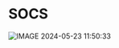 # SOCS

![IMAGE 2024-05-23 11:50:33](https://github.com/Block-Audit-Report/SOCS/assets/121312707/58c856bf-b053-4a2a-9e7c-080d8ad20740)
